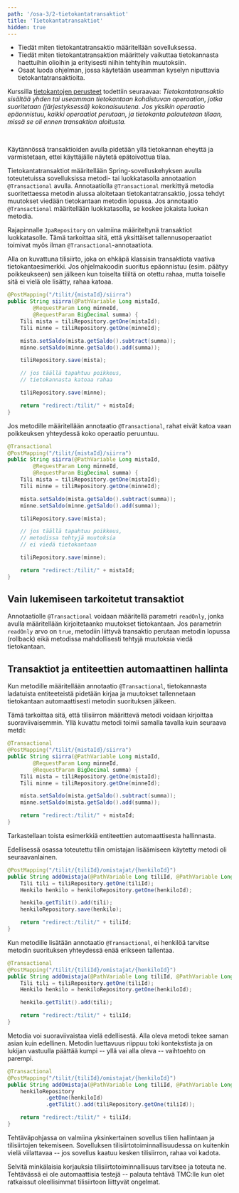 ```yaml
---
path: '/osa-3/2-tietokantatransaktiot'
title: 'Tietokantatransaktiot'
hidden: true
---
```


<text-box variant='learningObjectives' name='Oppimistavoitteet'>

- Tiedät miten tietokantatransaktio määritellään sovelluksessa.
- Tiedät miten tietokantatransaktion määrittely vaikuttaa tietokannasta haettuihin olioihin ja erityisesti niihin tehtyihin muutoksiin.
- Osaat luoda ohjelman, jossa käytetään useamman kyselyn niputtavia tietokantatransaktioita.

</text-box>


Kurssilla <a href="https://tietokantojen-perusteet-19.mooc.fi/osa-4/2-eheys-ja-tietokantatransaktiot" target="_blank">tietokantojen perusteet</a> todettiin seuraavaa: *Tietokantatransaktio sisältää yhden tai useamman tietokantaan kohdistuvan operaation, jotka suoritetaan (järjestyksessä) kokonaisuutena. Jos yksikin operaatio epäonnistuu, kaikki operaatiot perutaan, ja tietokanta palautetaan tilaan, missä se oli ennen transaktion aloitusta.*

<br/>

Käytännössä transaktioiden avulla pidetään yllä tietokannan eheyttä ja varmistetaan, ettei käyttäjälle näytetä epätoivottua tilaa.

Tietokantatransaktiot määritellään Spring-sovelluskehyksen avulla toteutetuissa sovelluksissa metodi- tai luokkatasolla annotaation `@Transactional` avulla. Annotaatiolla `@Transactional` merkittyä metodia suoritettaessa metodin alussa aloitetaan tietokantatransaktio, jossa tehdyt muutokset viedään tietokantaan metodin lopussa. Jos annotaatio `@Transactional` määritellään luokkatasolla, se koskee jokaista luokan metodia.


Rajapinnalle `JpaRepository` on valmiina määriteltynä transaktiot luokkatasolle. Tämä tarkoittaa sitä, että yksittäiset tallennusoperaatiot toimivat myös ilman `@Transactional`-annotaatiota.


Alla on kuvattuna tilisiirto, joka on ehkäpä klassisin transaktiota vaativa tietokantaesimerkki. Jos ohjelmakoodin suoritus epäonnistuu (esim. päätyy poikkeukseen) sen jälkeen kun toiselta tililtä on otettu rahaa, mutta toiselle sitä ei vielä ole lisätty, rahaa katoaa.


```java
@PostMapping("/tilit/{mistaId}/siirra")
public String siirra(@PathVariable Long mistaId,
        @RequestParam Long minneId,
        @RequestParam BigDecimal summa) {
    Tili mista = tiliRepository.getOne(mistaId);
    Tili minne = tiliRepository.getOne(minneId);

    mista.setSaldo(mista.getSaldo().subtract(summa));
    minne.setSaldo(minne.getSaldo().add(summa));

    tiliRepository.save(mista);

    // jos täällä tapahtuu poikkeus,
    // tietokannasta katoaa rahaa

    tiliRepository.save(minne);

    return "redirect:/tilit/" + mistaId;
}
```

Jos metodille määritellään annotaatio `@Transactional`, rahat eivät katoa vaan poikkeuksen yhteydessä koko operaatio peruuntuu.

```java
@Transactional
@PostMapping("/tilit/{mistaId}/siirra")
public String siirra(@PathVariable Long mistaId,
        @RequestParam Long minneId,
        @RequestParam BigDecimal summa) {
    Tili mista = tiliRepository.getOne(mistaId);
    Tili minne = tiliRepository.getOne(minneId);

    mista.setSaldo(mista.getSaldo().subtract(summa));
    minne.setSaldo(minne.getSaldo().add(summa));

    tiliRepository.save(mista);

    // jos täällä tapahtuu poikkeus,
    // metodissa tehtyjä muutoksia
    // ei viedä tietokantaan

    tiliRepository.save(minne);

    return "redirect:/tilit/" + mistaId;
}
```


## Vain lukemiseen tarkoitetut transaktiot

Annotaatiolle `@Transactional` voidaan määritellä parametri `readOnly`, jonka avulla määritellään kirjoitetaanko muutokset tietokantaan. Jos parametrin `readOnly` arvo on `true`, metodiin liittyvä transaktio perutaan metodin lopussa (rollback) eikä metodissa mahdollisesti tehtyjä muutoksia viedä tietokantaan.


## Transaktiot ja entiteettien automaattinen hallinta

Kun metodille määritellään annotaatio `@Transactional`, tietokannasta ladatuista entiteeteistä pidetään kirjaa ja muutokset tallennetaan tietokantaan automaattisesti metodin suorituksen jälkeen.

Tämä tarkoittaa sitä, että tilisiirron määrittevä metodi voidaan kirjoittaa suoraviivaisemmin. Yllä kuvattu metodi toimii samalla tavalla kuin seuraava metdi:

```java
@Transactional
@PostMapping("/tilit/{mistaId}/siirra")
public String siirra(@PathVariable Long mistaId,
        @RequestParam Long minneId,
        @RequestParam BigDecimal summa) {
    Tili mista = tiliRepository.getOne(mistaId);
    Tili minne = tiliRepository.getOne(minneId);

    mista.setSaldo(mista.getSaldo().subtract(summa));
    minne.setSaldo(mista.getSaldo().add(summa));

    return "redirect:/tilit/" + mistaId;
}
```

Tarkastellaan toista esimerkkiä entiteettien automaattisesta hallinnasta.

Edellisessä osassa toteutettu tilin omistajan lisäämiseen käytetty metodi oli seuraavanlainen.

```java
@PostMapping("/tilit/{tiliId}/omistajat/{henkiloId}")
public String addOmistaja(@PathVariable Long tiliId, @PathVariable Long henkiloId) {
    Tili tili = tiliRepository.getOne(tiliId);
    Henkilo henkilo = henkiloRepository.getOne(henkiloId);

    henkilo.getTilit().add(tili);
    henkiloRepository.save(henkilo);

    return "redirect:/tilit/" + tiliId;
}
```

Kun metodille lisätään annotaatio `@Transactional`, ei henkilöä tarvitse metodin suorituksen yhteydessä enää erikseen tallentaa.

```java
@Transactional
@PostMapping("/tilit/{tiliId}/omistajat/{henkiloId}")
public String addOmistaja(@PathVariable Long tiliId, @PathVariable Long henkiloId) {
    Tili tili = tiliRepository.getOne(tiliId);
    Henkilo henkilo = henkiloRepository.getOne(henkiloId);

    henkilo.getTilit().add(tili);

    return "redirect:/tilit/" + tiliId;
}
```

Metodia voi suoraviivaistaa vielä edellisestä. Alla oleva metodi tekee saman asian kuin edellinen. Metodin luettavuus riippuu toki kontekstista ja on lukijan vastuulla päättää kumpi -- yllä vai alla oleva -- vaihtoehto on parempi.

```java
@Transactional
@PostMapping("/tilit/{tiliId}/omistajat/{henkiloId}")
public String addOmistaja(@PathVariable Long tiliId, @PathVariable Long henkiloId) {
    henkiloRepository
            .getOne(henkiloId)
            .getTilit().add(tiliRepository.getOne(tiliId));

    return "redirect:/tilit/" + tiliId;
}
```


<programming-exercise name='Bank Transfer' tmcname='osa03-Osa03_04.BankTransfer'>

Tehtäväpohjassa on valmiina yksinkertainen sovellus tilien hallintaan ja tilisiirtojen tekemiseen. Sovelluksen tilisiirtotoiminnallisuudessa on kuitenkin vielä viilattavaa -- jos sovellus kaatuu kesken tilisiirron, rahaa voi kadota.

Selvitä minkälaisia korjauksia tilisiirtotoiminnallisuus tarvitsee ja toteuta ne. Tehtävässä ei ole automaattisia testejä -- palauta tehtävä TMC:lle kun olet ratkaissut oleellisimmat tilisiirtoon liittyvät ongelmat.

</programming-exercise>
